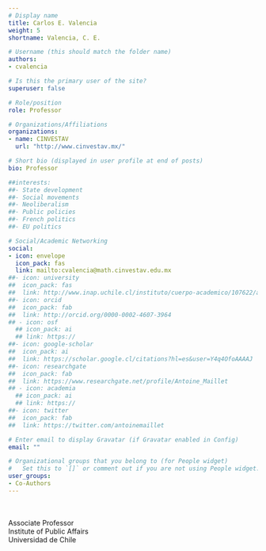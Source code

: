 ```yaml
---
# Display name
title: Carlos E. Valencia
weight: 5
shortname: Valencia, C. E.

# Username (this should match the folder name)
authors:
- cvalencia

# Is this the primary user of the site?
superuser: false

# Role/position
role: Professor

# Organizations/Affiliations
organizations:
- name: CINVESTAV
  url: "http://www.cinvestav.mx/"

# Short bio (displayed in user profile at end of posts)
bio: Professor

##interests:
##- State development
##- Social movements
##- Neoliberalism
##- Public policies
##- French politics
##- EU politics

# Social/Academic Networking
social:
- icon: envelope
  icon_pack: fas
  link: mailto:cvalencia@math.cinvestav.edu.mx
##- icon: university
##  icon_pack: fas
##  link: http://www.inap.uchile.cl/instituto/cuerpo-academico/107622/antoine-maillet
##- icon: orcid
##  icon_pack: fab
##  link: http://orcid.org/0000-0002-4607-3964
## - icon: osf
  ## icon_pack: ai
  ## link: https://
##- icon: google-scholar
##  icon_pack: ai
##  link: https://scholar.google.cl/citations?hl=es&user=Y4q4OfoAAAAJ
##- icon: researchgate
##  icon_pack: fab
##  link: https://www.researchgate.net/profile/Antoine_Maillet
## - icon: academia
  ## icon_pack: ai
  ## link: https://
##- icon: twitter
##  icon_pack: fab
##  link: https://twitter.com/antoinemaillet

# Enter email to display Gravatar (if Gravatar enabled in Config)
email: ""

# Organizational groups that you belong to (for People widget)
#   Set this to `[]` or comment out if you are not using People widget.
user_groups:
- Co-Authors
---
```


\
\
Associate Professor \
Institute of Public Affairs \
Universidad de Chile
